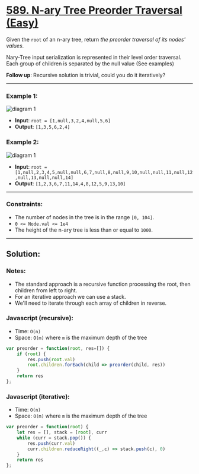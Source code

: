 # [589. N-ary Tree Preorder Traversal (Easy)](https://leetcode.com/problems/n-ary-tree-preorder-traversal/)

Given the `root` of an n-ary tree, return _the preorder traversal of its nodes' values_.

Nary-Tree input serialization is represented in their level order traversal. Each group of children is separated by the null value (See examples)

**Follow up**: Recursive solution is trivial, could you do it iteratively?

---
### Example 1:
![diagram 1](https://assets.leetcode.com/uploads/2018/10/12/narytreeexample.png)
 - **Input**: `root = [1,null,3,2,4,null,5,6]`
 - **Output**: `[1,3,5,6,2,4]`

### Example 2:
![diagram 1](https://assets.leetcode.com/uploads/2019/11/08/sample_4_964.png)
 - **Input**: `root = [1,null,2,3,4,5,null,null,6,7,null,8,null,9,10,null,null,11,null,12,null,13,null,null,14]`
 - **Output**: `[1,2,3,6,7,11,14,4,8,12,5,9,13,10]`

---
### Constraints:
 - The number of nodes in the tree is in the range `[0, 104]`.
 - `0 <= Node.val <= 1e4`
 - The height of the n-ary tree is less than or equal to `1000`.

---
## Solution:
### Notes:
 - The standard approach is a recursive function processing the root, then children from left to right.
 - For an iterative approach we can use a stack.
 - We'll need to iterate through each array of children in reverse.

### Javascript (recursive):
 - Time: `O(n)`
 - Space: `O(m)` where `m` is the maximum depth of the tree

```js
var preorder = function(root, res=[]) {
    if (root) {
        res.push(root.val)
        root.children.forEach(child => preorder(child, res))
    }
    return res
};
```

### Javascript (iterative):
 - Time: `O(n)`
 - Space: `O(m)` where `m` is the maximum depth of the tree

```js
var preorder = function(root) {
    let res = [], stack = [root], curr
    while (curr = stack.pop()) {
        res.push(curr.val)
        curr.children.reduceRight((_,c) => stack.push(c), 0)
    }
    return res
};
```
